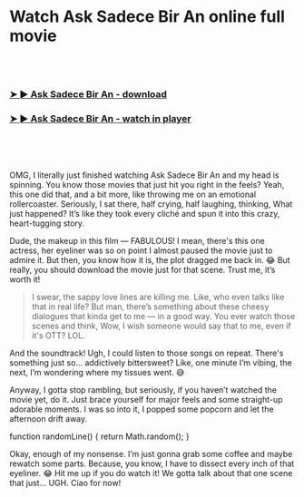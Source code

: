 <h1>Watch Ask Sadece Bir An online full movie</h1>


<br><br>

<h3><a href="https://Danas-lanwayryouta1975.github.io/srtjlcjtwi/">➤ ► Ask Sadece Bir An - download</a></h3> 
<h3><a href="https://Danas-lanwayryouta1975.github.io/srtjlcjtwi/">➤ ► Ask Sadece Bir An - watch in player</a></h3>


<br><br><br>


OMG, I literally just finished watching Ask Sadece Bir An and my head is spinning. You know those movies that just hit you right in the feels? Yeah, this one did that, and a bit more, like throwing me on an emotional rollercoaster. Seriously, I sat there, half crying, half laughing, thinking, What just happened? It’s like they took every cliché and spun it into this crazy, heart-tugging story.

Dude, the makeup in this film — FABULOUS! I mean, there's this one actress, her eyeliner was so on point I almost paused the movie just to admire it. But then, you know how it is, the plot dragged me back in. 😂 But really, you should download the movie just for that scene. Trust me, it’s worth it!

> I swear, the sappy love lines are killing me. Like, who even talks like that in real life? But man, there’s something about these cheesy dialogues that kinda get to me — in a good way. You ever watch those scenes and think, Wow, I wish someone would say that to me, even if it's OTT? LOL.

And the soundtrack! Ugh, I could listen to those songs on repeat. There's something just so... addictively bittersweet? Like, one minute I’m vibing, the next, I’m wondering where my tissues went. 😅

Anyway, I gotta stop rambling, but seriously, if you haven’t watched the movie yet, do it. Just brace yourself for major feels and some straight-up adorable moments. I was so into it, I popped some popcorn and let the afternoon drift away.

function randomLine() { return Math.random(); }

Okay, enough of my nonsense. I’m just gonna grab some coffee and maybe rewatch some parts. Because, you know, I have to dissect every inch of that eyeliner. 😂 Hit me up if you do watch it! We gotta talk about that one scene that just... UGH. Ciao for now!
